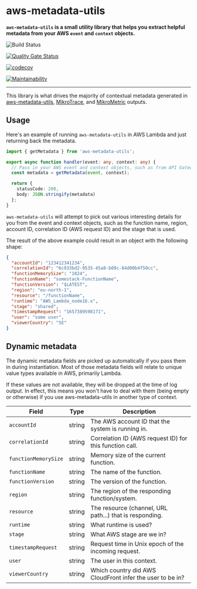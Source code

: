 # aws-metadata-utils

**`aws-metadata-utils` is a small utility library that helps you extract helpful metadata from your AWS `event` and `context` objects.**

![Build Status](https://github.com/mikaelvesavuori/aws-metadata-utils/workflows/main/badge.svg)

[![Quality Gate Status](https://sonarcloud.io/api/project_badges/measure?project=mikaelvesavuori_aws-metadata-utils&metric=alert_status)](https://sonarcloud.io/dashboard?id=mikaelvesavuori_aws-metadata-utils)

[![codecov](https://codecov.io/gh/mikaelvesavuori/aws-metadata-utils/branch/main/graph/badge.svg?token=S7D3RM9TO7)](https://codecov.io/gh/mikaelvesavuori/aws-metadata-utils)

[![Maintainability](https://api.codeclimate.com/v1/badges/2393e9aaabf3fc2022ce/maintainability)](https://codeclimate.com/github/mikaelvesavuori/aws-metadata-utils/maintainability)

---

This library is what drives the majority of contextual metadata generated in [aws-metadata-utils](https://github.com/mikaelvesavuori/aws-metadata-utils), [MikroTrace](https://github.com/mikaelvesavuori/mikrotrace), and [MikroMetric](https://github.com/mikaelvesavuori/mikrometric) outputs.

## Usage

Here's an example of running `aws-metadata-utils` in AWS Lambda and just returning back the metadata.

```ts
import { getMetadata } from 'aws-metadata-utils';

export async function handler(event: any, context: any) {
  // Pass in your AWS event and context objects, such as from API Gateway
  const metadata = getMetadata(event, context);

  return {
    statusCode: 200,
    body: JSON.stringify(metadata)
  };
}
```

`aws-metadata-utils` will attempt to pick out various interesting details for you from the event and context objects, such as the function name, region, account ID, correlation ID (AWS request ID) and the stage that is used.

The result of the above example could result in an object with the following shape:

```json
{
  "accountId": "123412341234",
  "correlationId": "6c933bd2-9535-45a8-b09c-84d00b4f50cc",
  "functionMemorySize": "1024",
  "functionName": "somestack-FunctionName",
  "functionVersion": "$LATEST",
  "region": "eu-north-1",
  "resource": "/functionName",
  "runtime": "AWS_Lambda_node16.x",
  "stage": "shared",
  "timestampRequest": "1657389598171",
  "user": "some user",
  "viewerCountry": "SE"
}
```

## Dynamic metadata

The dynamic metadata fields are picked up automatically if you pass them in during instantiation. Most of those metadata fields will relate to unique value types available in AWS, primarily Lambda.

If these values are not available, they will be dropped at the time of log output. In effect, this means you won't have to deal with them (being empty or otherwise) if you use aws-metadata-utils in another type of context.

| Field                | Type   | Description                                               |
| -------------------- | ------ | --------------------------------------------------------- |
| `accountId`          | string | The AWS account ID that the system is running in.         |
| `correlationId`      | string | Correlation ID (AWS request ID) for this function call.   |
| `functionMemorySize` | string | Memory size of the current function.                      |
| `functionName`       | string | The name of the function.                                 |
| `functionVersion`    | string | The version of the function.                              |
| `region`             | string | The region of the responding function/system.             |
| `resource`           | string | The resource (channel, URL path...) that is responding.   |
| `runtime`            | string | What runtime is used?                                     |
| `stage`              | string | What AWS stage are we in?                                 |
| `timestampRequest`   | string | Request time in Unix epoch of the incoming request.       |
| `user`               | string | The user in this context.                                 |
| `viewerCountry`      | string | Which country did AWS CloudFront infer the user to be in? |
